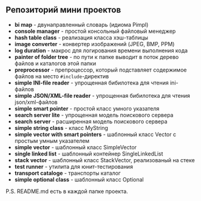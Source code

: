 ## Репозиторий мини проектов
- **bi map** - двунаправленный словарь (идиома Pimpl)
- **console manager** - простой консольный файловый менеджер
- **hash table class** - реализация класса хэш-таблицы
- **image converter** - конвертер изображений (JPEG, BMP, PPM)
- **log duration** - макрос для логирования времени выполнения кода
- **painter of folder tree** - по пути к папке выводит в поток дерево файлов и каталогов этой папки
- **preprocessor** - препроцессор, который подставляет содержимое файлов на место `#include`-директив
- **simple INI-file reader** - упрощенная бибилотека для чтения ini-файлов
- **simple JSON/XML-file reader** - упрощенная бибилотека для чтения json/xml-файлов
- **simple smart pointer** - простой класс умного указателя
- **search server lite** - упрощенная модель поискового сервера
- **search server** - расширенная модель поискового сервера
- **simple string class** - класс MyString
- **simple vector with smart pointers** - шаблонный класс Vector c простым умным указателем
- **simple vector** - шаблонный класс SimpleVector
- **single linked list** - шаблонный контейнер SingleLinkedList
- **stack vector** - шаблонный класс StackVector, реализованый на стеке
- **test runner** - утилита для юнит-тестирования
- **transport cataloge** - транспорты каталог
- **simple optional class** - шаблонный класс Optional
   
P.S. README.md есть в каждой папке проекта.
